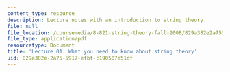 ```yaml
---
content_type: resource
description: Lecture notes with an introduction to string theory.
file: null
file_location: /coursemedia/8-821-string-theory-fall-2008/829a382e2a755917efbfc190507e51df_lecture01.pdf
file_type: application/pdf
resourcetype: Document
title: 'Lecture 01: What you need to know about string theory'
uid: 829a382e-2a75-5917-efbf-c190507e51df
---
```

